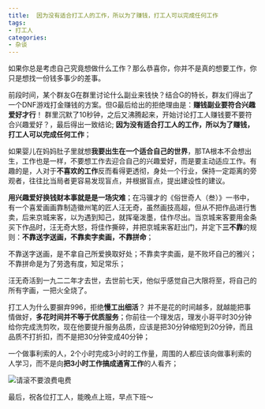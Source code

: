 ```yaml
---
title:  因为没有适合打工人的工作，所以为了赚钱，打工人可以完成任何工作
tags:
- 打工人
categories:
- 杂谈
---
```




如果你总是考虑自己究竟想做什么工作？那么恭喜你，你并不是真的想要工作，你只是想找一份钱多事少的差事。


前段时间，某个群友G在群里讨论什么副业来钱快？结合G的特长，群友们得出了一个DNF游戏打金赚钱的方案。但G最后给出的拒绝理由是：**赚钱副业要符合兴趣爱好才行**！ 群里沉默了10秒钟，之后又沸腾起来，开始讨论打工人赚钱要不要符合兴趣爱好？，最后得出一致结论; **因为没有适合打工人的工作，所以为了赚钱，打工人可以完成任何工作**；


如果婴儿在妈妈肚子里就想**我要出生在一个适合自己的世界**，那TA根本不会想出生，工作也是一样，不要想工作去迎合自己的兴趣爱好，而是要主动适应工作。有趣的是，人对于**不喜欢的工作**反而看得更透彻，身处一个行业，保持一定距离的旁观者，往往比当局者更容易发现盲点，并根据盲点，提出建设性的建议。


**用兴趣爱好换钱财本事就是是一场灾难**；在冯骥才的《俗世奇人（叁）》一书中，有一个喜爱画画靠制造徽州笔的匠人汪无奇，虽然画技高超，但从不把作品进行售卖，后来京城来客，以为遇到知己，就挥毫泼墨，佳作尽出。当京城来客要用金条买下作品时，汪无奇大怒，将佳作撕碎，并把京城来客赶出门，并定下**三不靠**的规则：**不靠送字送画，不靠卖字卖画，不靠拼命**；

不靠送字送画，是不拿自己所爱换取好处；不靠卖字卖画，是不败坏自己的雅兴；不靠拼命是为了劳逸有度，知足常乐；

汪无奇活到一九二二年才去世，去世前七天，他似乎感觉自己大限将至，将自己的所有字画，一把火全烧了。


打工人为什么要摒弃996，拒绝**慢工出细活**？ 并不是花的时间越多，就越能把事情做好，**多花时间并不等于优质服务**；你前往一个理发店，理发小哥平时30分钟给你完成洗剪吹，现在他要提升服务品质，应该是把30分钟缩短到20分钟，而且品质不打折扣，而不是把30分钟变成40分钟；

一个做事利索的人，2个小时完成3小时的工作量，周围的人都应该向做事利索的人学习，而不是向**把3小时工作搞成通宵工作**的人看齐；

![请滚不要浪费电费](https://cdn.fangyuanxiaozhan.com/assets/1694226798693Yd5apy5z.png)



最后，祝各位打工人，能晚点上班，早点下班～

